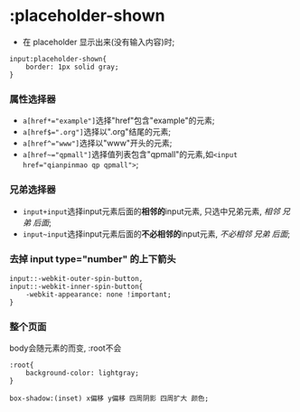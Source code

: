 # :placeholder-shown
* 在 placeholder 显示出来(没有输入内容)时;
```
input:placeholder-shown{
    border: 1px solid gray;
}
```


### 属性选择器
* `a[href*="example"]`选择"href"包含"example"的元素;
* `a[href$=".org"]`选择以".org"结尾的元素;
* `a[href^="www"]`选择以"www"开头的元素;
* `a[href~="qpmall"]`选择值列表包含"qpmall"的元素,如`<input href="qianpinmao qp qpmall">`;

### 兄弟选择器
* `input+input`选择input元素后面的**相邻的**input元素, 只选中兄弟元素, *相邻* *兄弟* *后面*;
* `input~input`选择input元素后面的**不必相邻的**input元素, *不必相邻* *兄弟* *后面*; 

### 去掉 input type="number" 的上下箭头
```
input::-webkit-outer-spin-button,
input::-webkit-inner-spin-button{
    -webkit-appearance: none !important;
}
```

### 整个页面
body会随元素的而变, :root不会
```
:root{
    background-color: lightgray;
}
```

```
box-shadow:(inset) x偏移 y偏移 四周阴影 四周扩大 颜色;
```